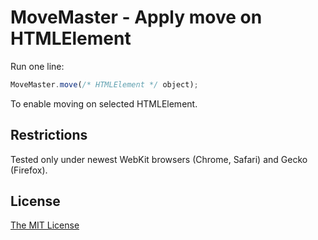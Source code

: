# MoveMaster - Apply move on HTMLElement

Run one line:

```js
MoveMaster.move(/* HTMLElement */ object);
```

To enable moving on selected HTMLElement.

## Restrictions

Tested only under newest WebKit browsers (Chrome, Safari) and Gecko (Firefox).

## License

[The MIT License][0]


[0]: http://piecioshka.mit-license.org

